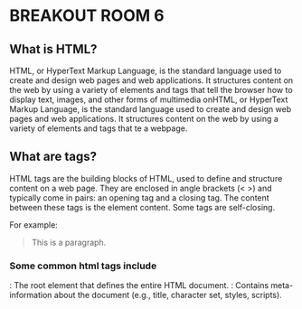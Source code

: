 # BREAKOUT ROOM 6

## What is HTML?

HTML, or HyperText Markup Language, is the standard language used to create and design web pages and web applications. It structures content on the web by using a variety of elements and tags that tell the browser how to display text, images, and other forms of multimedia onHTML, or HyperText Markup Language, is the standard language used to create and design web pages and web applications. It structures content on the web by using a variety of elements and tags that te a webpage.

## What are tags?

HTML tags are the building blocks of HTML, used to define and structure content on a web page. They are enclosed in angle brackets (< >) and typically come in pairs: an opening tag and a closing tag. The content between these tags is the element content. Some tags are self-closing.

For example:

> <p>This is a paragraph.</p>

### Some common html tags include

<html>: The root element that defines the entire HTML document.
<head>: Contains meta-information about the document (e.g., title, character set, styles, scripts).
<title>: Sets the title of the document, which appears in the browser's title bar or tab.
<body>: Contains the content of the HTML document, such as text, images, and links.
<h1> to <h6>: Header tags, with <h1> being the highest (or most important) level and <h6> the lowest.
<p>: Defines a paragraph.

## What are elements?
